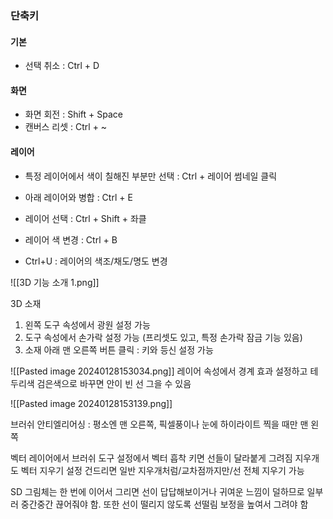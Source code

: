 

### 단축키

#### 기본
- 선택 취소 : Ctrl + D

#### 화면
- 화면 회전 : Shift + Space
- 캔버스 리셋 : Ctrl + ~

#### 레이어
- 특정 레이어에서 색이 칠해진 부분만 선택 : Ctrl + 레이어 썸네일 클릭

- 아래 레이어와 병합 : Ctrl + E
- 레이어 선택 : Ctrl + Shift + 좌클

- 레이어 색 변경 : Ctrl + B
- Ctrl+U : 레이어의 색조/채도/명도 변경




![[3D 기능 소개 1.png]]

3D 소재
1. 왼쪽 도구 속성에서 광원 설정 가능
2. 도구 속성에서 손가락 설정 가능 (프리셋도 있고, 특정 손가락 잠금 기능 있음)
3. 소재 아래 맨 오른쪽 버튼 클릭 : 키와 등신 설정 가능

![[Pasted image 20240128153034.png]] 
레이어 속성에서 경계 효과 설정하고 테두리색 검은색으로 바꾸면 안이 빈 선 그을 수 있음

![[Pasted image 20240128153139.png]]




브러쉬 안티엘리어싱 : 평소엔 맨 오른쪽, 픽셀풍이나 눈에 하이라이트 찍을 때만 맨 왼쪽

벡터 레이어에서 브러쉬 도구 설정에서 벡터 흡착 키면 선들이 달라붙게 그려짐
지우개도 벡터 지우기 설정 건드리면 일반 지우개처럼/교차점까지만/선 전체 지우기 가능

SD 그림체는 한 번에 이어서 그리면 선이 답답해보이거나 귀여운 느낌이 덜하므로 일부러 중간중간 끊어줘야 함. 또한 선이 떨리지 않도록 선떨림 보정을 높여서 그려야 함